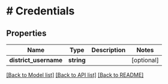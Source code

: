 # # Credentials

## Properties

Name | Type | Description | Notes
------------ | ------------- | ------------- | -------------
**district_username** | **string** |  | [optional]

[[Back to Model list]](../../README.md#models) [[Back to API list]](../../README.md#endpoints) [[Back to README]](../../README.md)
